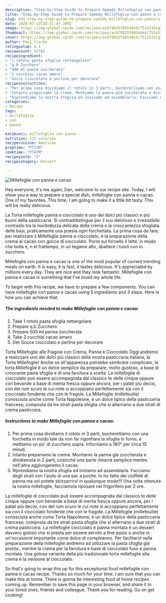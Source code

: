 ```yaml
---
description: "Step-by-Step Guide to Prepare Speedy Millefoglie con panna e cacao"
title: "Step-by-Step Guide to Prepare Speedy Millefoglie con panna e cacao"
slug: 441-step-by-step-guide-to-prepare-speedy-millefoglie-con-panna-e-cacao
date: 2020-07-12T10:31:47.390Z
image: https://img-global.cpcdn.com/recipes/acbf9025f6854da4/751x532cq70/millefoglie-con-panna-e-cacao-recipe-main-photo.jpg
thumbnail: https://img-global.cpcdn.com/recipes/acbf9025f6854da4/751x532cq70/millefoglie-con-panna-e-cacao-recipe-main-photo.jpg
cover: https://img-global.cpcdn.com/recipes/acbf9025f6854da4/751x532cq70/millefoglie-con-panna-e-cacao-recipe-main-photo.jpg
author: Paul Clarke
ratingvalue: 4.1
reviewcount: 43782
recipeingredient:
- "1 rotolo pasta sfoglia rettangolare"
- "q.b Zucchero"
- "500 ml panna zuccherata"
- "2 cucchiai cacao amaro"
- "Gocce cioccolato e perline per decorare"
recipeinstructions:
- "Per prima cosa dividiamo il rotolo in 3 parti, bucherelliamo con una forchetta in modo tale da non far rigonfiare la sfoglia in forno, e mettiamo un po&#39; di zucchero sopra. Inforniamo a 180° per circa 15 minuti."
- "Intanto prepariamo la crema. Montiamo la panna già zuccherata e dividiamola in 2 parti, cosicché una parte rimarrà semplice mentre nell&#39;altra aggiungeremo il cacao."
- "Riprendiamo la nostra sfoglia ed iniziamo ad assemblarla. Facciamo degli strati con l&#39;aiuto di una sac a poche. Io ho fatto dei ciuffetti di panna ma voi potete sbizzarrirvi in qualunque modo!!! Una volta ottenuta la nostra millefoglie, facciamola riposare nel frigorifero per 2 ore."
categories:
- Recipe
tags:
- millefoglie
- con
- panna

katakunci: millefoglie con panna 
nutrition: 115 calories
recipecuisine: American
preptime: "PT27M"
cooktime: "PT47M"
recipeyield: "3"
recipecategory: Dessert

---
```



![Millefoglie con panna e cacao](https://img-global.cpcdn.com/recipes/acbf9025f6854da4/751x532cq70/millefoglie-con-panna-e-cacao-recipe-main-photo.jpg)

Hey everyone, it's me again, Dan, welcome to our recipe site. Today, I will show you a way to prepare a special dish, millefoglie con panna e cacao. One of my favorites. This time, I am going to make it a little bit tasty. This will be really delicious.

La Torta millefoglie panna e cioccolato è uno dei dolci più classici e più buoni della pasticceria. Si contraddistingue per il suo delizioso e irresistibile contrasto tra la morbidezza delicata della crema e la croccantezza sfogliata delle basi, praticamente una poesia ogni forchettata. La prima cosa da fare, per realizzare il Millefoglie panna e cioccolato, è la preparazione della crema al cacao con gocce di cioccolato. Porre sul fornello il latte, in modo che bolla e, n el frattempo, in un tegame alto, sbattere i tuorli con lo zucchero.

Millefoglie con panna e cacao is one of the most popular of current trending meals on earth. It is easy, it is fast, it tastes delicious. It's appreciated by millions every day. They are nice and they look fantastic. Millefoglie con panna e cacao is something that I've loved my whole life.


To begin with this recipe, we have to prepare a few components. You can have millefoglie con panna e cacao using 5 ingredients and 3 steps. Here is how you can achieve that.

<!--inarticleads1-->

##### The ingredients needed to make Millefoglie con panna e cacao:

1. Take 1 rotolo pasta sfoglia rettangolare
1. Prepare q.b Zucchero
1. Prepare 500 ml panna zuccherata
1. Take 2 cucchiai cacao amaro
1. Get Gocce cioccolato e perline per decorare


Torta Millefoglie alle Fragole con Crema, Panna e Cioccolato Oggi andremo a realizzare uno dei dolci più classici della nostra pasticceria italiana, la Torta Millefoglie! Anche se all&#39;apparenza potrebbe sembrare complicato, la torta Millefoglie è un dolce semplice da preparare, molto gustoso, a base di croccante pasta sfoglia e di una farcitura a scelta. La millefoglie di cioccolato può essere accompagnata dal classico te delle cinque oppure con bevande a base di menta fresca oppure ancora, per i palati più decisi, con del rum scuro le cui note si accoppiano perfettamente sia con il cioccolato fondente che con le fragole. La Millefoglie (millefeuille) conosciuta anche come Torta Napoleone, è un dolce tipico della pasticceria francese; composta da tre strati pasta sfoglia che si alternano a due strati di crema pasticcera. 

<!--inarticleads2-->

##### Instructions to make Millefoglie con panna e cacao:

1. Per prima cosa dividiamo il rotolo in 3 parti, bucherelliamo con una forchetta in modo tale da non far rigonfiare la sfoglia in forno, e mettiamo un po&#39; di zucchero sopra. Inforniamo a 180° per circa 15 minuti.
1. Intanto prepariamo la crema. Montiamo la panna già zuccherata e dividiamola in 2 parti, cosicché una parte rimarrà semplice mentre nell&#39;altra aggiungeremo il cacao.
1. Riprendiamo la nostra sfoglia ed iniziamo ad assemblarla. Facciamo degli strati con l&#39;aiuto di una sac a poche. Io ho fatto dei ciuffetti di panna ma voi potete sbizzarrirvi in qualunque modo!!! Una volta ottenuta la nostra millefoglie, facciamola riposare nel frigorifero per 2 ore.


La millefoglie di cioccolato può essere accompagnata dal classico te delle cinque oppure con bevande a base di menta fresca oppure ancora, per i palati più decisi, con del rum scuro le cui note si accoppiano perfettamente sia con il cioccolato fondente che con le fragole. La Millefoglie (millefeuille) conosciuta anche come Torta Napoleone, è un dolce tipico della pasticceria francese; composta da tre strati pasta sfoglia che si alternano a due strati di crema pasticcera. La millefoglie cioccolato e panna montata è un dessert davvero goloso che si presta per essere servito a fine pasto o anche in un&#39;occasione importante come dolce di compleanno. Per facilitarvi nella preparazione della millefoglie andremo ad utilizzare la pasta sfoglia già pronta , mentre la crema per la farcitura è base di cioccolato fuso e panna montata. Una golosa variante della più tradizionale torta millefoglie alla crema è la versione al cioccolato. 

So that's going to wrap this up for this exceptional food millefoglie con panna e cacao recipe. Thanks so much for your time. I am sure that you can make this at home. There is gonna be interesting food at home recipes coming up. Remember to save this page in your browser, and share it to your loved ones, friends and colleague. Thank you for reading. Go on get cooking!
